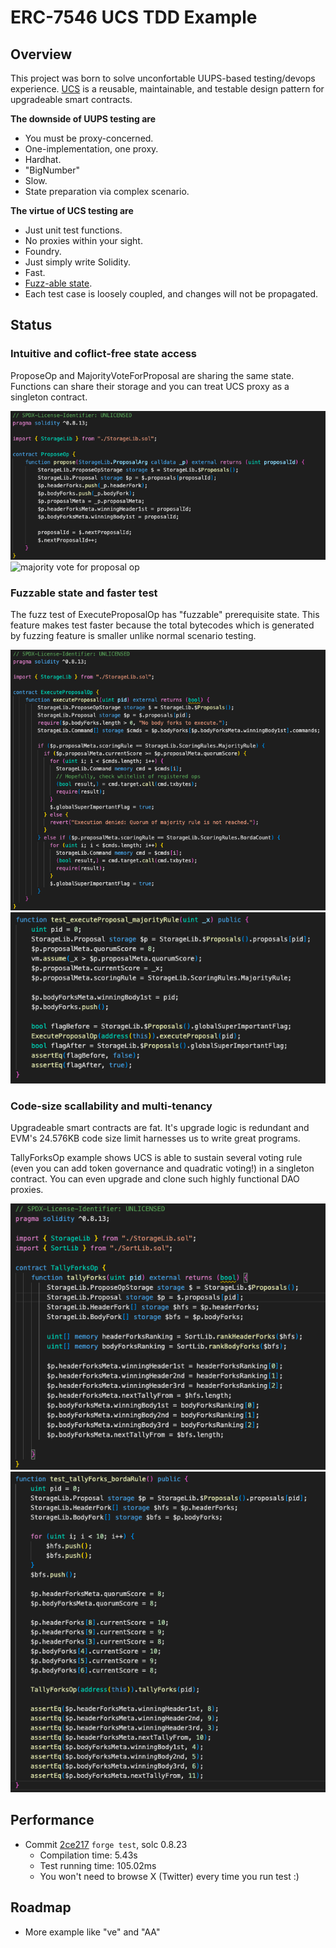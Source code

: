 # ERC-7546 UCS TDD Example

## Overview
This project was born to solve unconfortable UUPS-based testing/devops experience.
[UCS](https://www.ecdysis.xyz/opensource/erc7546%3Aucs) is a reusable, maintainable, and testable design pattern for upgradeable smart contracts.

**The downside of UUPS testing are**
  - You must be proxy-concerned.
  - One-implementation, one proxy.
  - Hardhat.
  - "BigNumber"
  - Slow.
  - State preparation via complex scenario.

**The virtue of UCS testing are**
  - Just unit test functions.
  - No proxies within your sight.
  - Foundry.
  - Just simply write Solidity.
  - Fast.
  - [Fuzz-able state](https://mirror.xyz/shogochiai.eth/qw8PutYbxhm3g8FaW9g4NjKq14giC8jVtq_aMFOvkSU).
  - Each test case is loosely coupled, and changes will not be propagated.

## Status

### Intuitive and coflict-free state access

ProposeOp and MajorityVoteForProposal are sharing the same state. Functions can share their storage and you can treat UCS proxy as a singleton contract.

![propose op](./docs/images/propose.png)
![majority vote for proposal op](./docs/images/mjvToP.png)


### Fuzzable state and faster test 

The fuzz test of ExecuteProposalOp has "fuzzable" prerequisite state.
This feature makes test faster because the total bytecodes which is generated by fuzzing feature is smaller unlike normal scenario testing.

![execute op](./docs/images/executeP.png)
![test execute](./docs/images/testExecuteP.png)

### Code-size scallability and multi-tenancy

Upgradeable smart contracts are fat. It's upgrade logic is redundant and EVM's 24.576KB code size limit harnesses us to write great programs.

TallyForksOp example shows UCS is able to sustain several voting rule (even you can add token governance and quadratic voting!) in a singleton contract. You can even upgrade and clone such highly functional DAO proxies.

![tallyforks](./docs/images/tallyF.png)
![test tallyforks](./docs/images/testTallyF.png)

## Performance
- Commit [2ce217](https://github.com/shogochiai/erc7546ucs-tdd-example/tree/2ce21728bcb4fbccf6931517c4d0bddbbb84e50d) `forge test`, solc 0.8.23
  - Compilation time: 5.43s
  - Test running time: 105.02ms
  - You won't need to browse X (Twitter) every time you run test :)


## Roadmap
- More example like "ve" and "AA"
